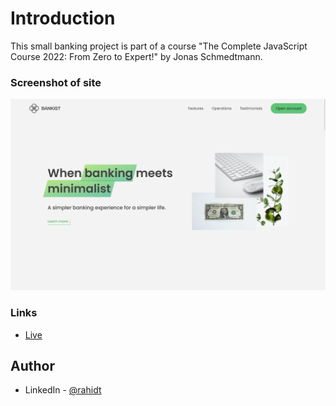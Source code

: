 # Introduction

This small banking project is part of a course "The Complete JavaScript Course 2022: From Zero to Expert!" by Jonas Schmedtmann.

### Screenshot of site

![Screenshot](Screenshot.png)

### Links

- [Live](https://bankist-site-rahidt.netlify.app/)

## Author

- LinkedIn - [@rahidt](https://www.linkedin.com/in/rahidt/)
